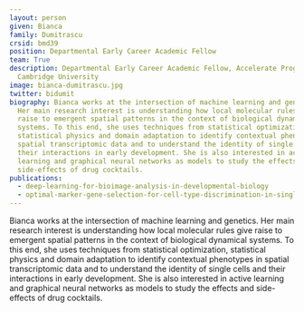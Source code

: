 ```yaml
---
layout: person
given: Bianca
family: Dumitrascu
crsid: bmd39
position: Departmental Early Career Academic Fellow
team: True
description: Departmental Early Career Academic Fellow, Accelerate Programme,
  Cambridge University
image: bianca-dumitrascu.jpg
twitter: bidumit
biography: Bianca works at the intersection of machine learning and genetics.
  Her main research interest is understanding how local molecular rules give
  raise to emergent spatial patterns in the context of biological dynamical
  systems. To this end, she uses techniques from statistical optimization,
  statistical physics and domain adaptation to identify contextual phenotypes in
  spatial transcriptomic data and to understand the identity of single cells and
  their interactions in early development. She is also interested in active
  learning and graphical neural networks as models to study the effects and
  side-effects of drug cocktails.
publications:
  - deep-learning-for-bioimage-analysis-in-developmental-biology
  - optimal-marker-gene-selection-for-cell-type-discrimination-in-single-cell-analyses
---
```


Bianca works at the intersection of machine learning and genetics. Her main research interest is understanding how local molecular rules give raise to emergent spatial patterns in the context of biological dynamical systems. To this end, she uses techniques from statistical optimization, statistical physics and domain adaptation to identify contextual phenotypes in spatial transcriptomic data and to understand the identity of single cells and their interactions in early development. She is also interested in active learning and graphical neural networks as models to study the effects and side-effects of drug cocktails.
